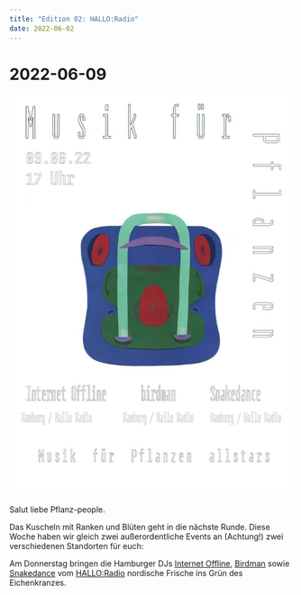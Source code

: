 ```yaml
---
title: "Edition 02: HALLO:Radio"
date: 2022-06-02
---
```


# 2022-06-09

![](/220609.jpg)

Salut liebe Pflanz-people.

Das Kuscheln mit Ranken und Blüten geht in die nächste Runde. Diese Woche haben wir gleich zwei außerordentliche Events an (Achtung!) zwei verschiedenen Standorten für euch:

Am Donnerstag bringen die Hamburger DJs [Internet Offline](https://soundcloud.com/djinternetoffline), [Birdman](https://soundcloud.com/birdman111) sowie [Snakedance](https://soundcloud.com/snakedance44) vom [HALLO:Radio](https://www.halloradio.net) nordische Frische ins Grün des Eichenkranzes.
